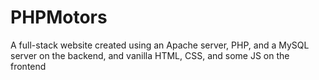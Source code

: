 # PHPMotors
A full-stack website created using an Apache server, PHP, and a MySQL server on the backend, and vanilla HTML, CSS, and some JS on the frontend

